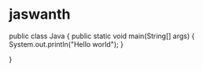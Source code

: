 # jaswanth
public class Java
{
public static void main(String[] args)
{
System.out.println("Hello world");
}



}
